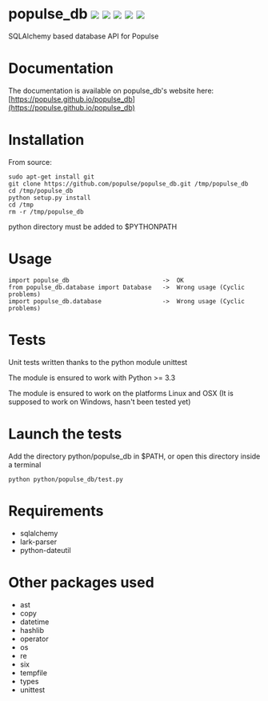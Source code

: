 # populse_db [![](https://travis-ci.org/populse/populse_db.svg?branch=master)](https://travis-ci.org/populse/populse_db) [![](https://codecov.io/github/populse/populse_db/coverage.svg?branch=master)](https://codecov.io/github/populse/populse_db) [![](https://img.shields.io/badge/license-CeCILL--B-blue.svg)](https://github.com/populse/populse_db/blob/master/LICENSE.en) [![](https://img.shields.io/pypi/v/populse_db.svg)](https://pypi.python.org/pypi/populse_db/) [![](https://img.shields.io/badge/python-3.3%2C%203.4%2C%203.5%2C%203.6-yellow.svg)](https://pypi.python.org/pypi/populse_db/)

SQLAlchemy based database API for Populse

# Documentation

The documentation is available on populse_db's website here: [https://populse.github.io/populse_db](https://populse.github.io/populse_db)
	
# Installation

From source:

    sudo apt-get install git
    git clone https://github.com/populse/populse_db.git /tmp/populse_db
    cd /tmp/populse_db
    python setup.py install
    cd /tmp
    rm -r /tmp/populse_db

python directory must be added to $PYTHONPATH 

# Usage

	import populse_db                          ->  OK
	from populse_db.database import Database   ->  Wrong usage (Cyclic problems)
	import populse_db.database                 ->  Wrong usage (Cyclic problems)
	
# Tests

Unit tests written thanks to the python module unittest

The module is ensured to work with Python >= 3.3

The module is ensured to work on the platforms Linux and OSX (It is supposed to work on Windows, hasn't been tested yet)

# Launch the tests

Add the directory python/populse_db in $PATH, or open this directory inside a terminal
	
	python python/populse_db/test.py
	
# Requirements

* sqlalchemy
* lark-parser
* python-dateutil

# Other packages used
  * ast
  * copy
  * datetime
  * hashlib
  * operator
  * os
  * re
  * six
  * tempfile
  * types
  * unittest
